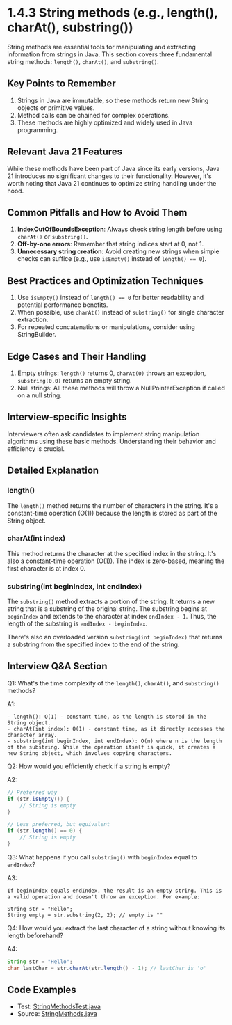 # 1.4.3 String methods (e.g., length(), charAt(), substring())

String methods are essential tools for manipulating and extracting information from strings in Java. This section covers
three fundamental string methods: `length()`, `charAt()`, and `substring()`.

## Key Points to Remember

1. Strings in Java are immutable, so these methods return new String objects or primitive values.
2. Method calls can be chained for complex operations.
3. These methods are highly optimized and widely used in Java programming.

## Relevant Java 21 Features

While these methods have been part of Java since its early versions, Java 21 introduces no significant changes to their 
functionality. However, it's worth noting that Java 21 continues to optimize string handling under the hood.

## Common Pitfalls and How to Avoid Them

1. **IndexOutOfBoundsException**: Always check string length before using `charAt()` or `substring()`.
2. **Off-by-one errors**: Remember that string indices start at 0, not 1.
3. **Unnecessary string creation**: Avoid creating new strings when simple checks can suffice (e.g., use `isEmpty()` instead of `length() == 0`).

## Best Practices and Optimization Techniques

1. Use `isEmpty()` instead of `length() == 0` for better readability and potential performance benefits.
2. When possible, use `charAt()` instead of `substring()` for single character extraction.
3. For repeated concatenations or manipulations, consider using StringBuilder.

## Edge Cases and Their Handling

1. Empty strings: `length()` returns 0, `charAt(0)` throws an exception, `substring(0,0)` returns an empty string.
2. Null strings: All these methods will throw a NullPointerException if called on a null string.

## Interview-specific Insights

Interviewers often ask candidates to implement string manipulation algorithms using these basic methods. Understanding their behavior and efficiency is crucial.

## Detailed Explanation

### length()

The `length()` method returns the number of characters in the string. It's a constant-time operation (O(1)) because the length is stored as part of the String object.

### charAt(int index)

This method returns the character at the specified index in the string. It's also a constant-time operation (O(1)). The index is zero-based, meaning the first character is at index 0.

### substring(int beginIndex, int endIndex)

The `substring()` method extracts a portion of the string. It returns a new string that is a substring of the original string. The substring begins at `beginIndex` and extends to the character at index `endIndex - 1`. Thus, the length of the substring is `endIndex - beginIndex`.

There's also an overloaded version `substring(int beginIndex)` that returns a substring from the specified index to the end of the string.

## Interview Q&A Section

Q1: What's the time complexity of the `length()`, `charAt()`, and `substring()` methods?

A1:
```text
- length(): O(1) - constant time, as the length is stored in the String object.
- charAt(int index): O(1) - constant time, as it directly accesses the character array.
- substring(int beginIndex, int endIndex): O(n) where n is the length of the substring. While the operation itself is quick, it creates a new String object, which involves copying characters.
```

Q2: How would you efficiently check if a string is empty?

A2:
```java
// Preferred way
if (str.isEmpty()) {
    // String is empty
}

// Less preferred, but equivalent
if (str.length() == 0) {
    // String is empty
}
```

Q3: What happens if you call `substring()` with `beginIndex` equal to `endIndex`?

A3:
```text
If beginIndex equals endIndex, the result is an empty string. This is a valid operation and doesn't throw an exception. For example:

String str = "Hello";
String empty = str.substring(2, 2); // empty is ""
```

Q4: How would you extract the last character of a string without knowing its length beforehand?

A4:
```java
String str = "Hello";
char lastChar = str.charAt(str.length() - 1); // lastChar is 'o'
```

## Code Examples

- Test: [StringMethodsTest.java](src/test/java/com/github/msorkhpar/claudejavatutor/literals/StringMethodsTest.java)
- Source: [StringMethods.java](src/main/java/com/github/msorkhpar/claudejavatutor/literals/StringMethods.java)
